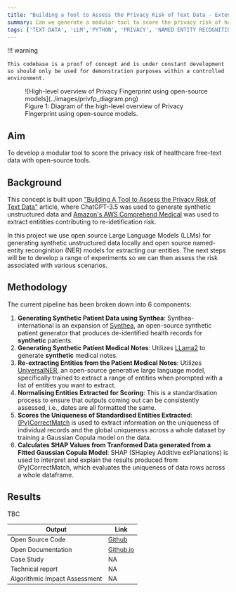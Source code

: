 ```yaml
---
title: "Building a Tool to Assess the Privacy Risk of Text Data - Extended"
summary: Can we generate a modular tool to score the privacy risk of healthcare free-text data using open-source LLMs and NERs.
tags: ['TEXT DATA', 'LLM','PYTHON', 'PRIVACY', 'NAMED ENTITY RECOGNITION', 'UNSTRUCTURED DATA']
---
```


!!! warning

    This codebase is a proof of concept and is under constant development so should only be used for demonstration purposes within a controlled environment.

<figure markdown>
![High-level overview of Privacy Fingerprint using open-source models](../images/privfp_diagram.png)
<figcaption>Figure 1: Diagram of the high-level overview of Privacy Fingerprint using open-source models. </figcaption>
</figure>


## Aim

To develop a modular tool to score the privacy risk of healthcare free-text data with open-source tools. 

## Background

This concept is built upon ["Building A Tool to Assess the Privacy Risk of Text Data"](./c399_privfinger.md) article, where ChatGPT-3.5 was used to generate synthetic unstructured data and [Amazon's AWS Comprehend Medical](https://aws.amazon.com/comprehend/medical/) was used to extract entitities contributing to re-idetification risk. 

In this project we use open source Large Language Models (LLMs) for generating synthetic unstructured data locally and open source named-entity reconginition (NER) models for extracting our entities. The next steps will be to develop a range of experiments so we can then assess the risk associated with various scenarios.

## Methodology

The current pipeline has been broken down into 6 components:

1. **Generating Synthetic Patient Data using Synthea**: Synthea-international is an expansion of [Synthea](https://github.com/synthetichealth/synthea), an open-source synthetic patient generator that produces de-identified health records for **synthetic** patients.
2. **Generating Synthetic Patient Medical Notes**: Utilizes [LLama2](https://llama.meta.com/) to generate **synthetic** medical notes.
3. **Re-extracting Entities from the Patient Medical Notes**: Utilizes [UniversalNER](https://universal-ner.github.io/), an open-source generative large language model, specifically trained to extract a range of entities when prompted with a list of entities you want to extract.
4. **Normalising Entities Extracted for Scoring**: This is a standardisation process to ensure that outputs coming out can be consistently assessed, i.e., dates are all formatted the same.
5. **Scores the Uniqueness of Standardised Entities Extracted**: [(Py)CorrectMatch](https://github.com/computationalprivacy/CorrectMatch.jl) is used to extract information on the uniqueness of individual records and the global uniqueness across a whole dataset by training a Gaussian Copula model on the data.
6. **Calculates SHAP Values from Tranformed Data generated from a Fitted Gaussian Copula Model**: SHAP (SHapley Additive exPlanations) is used to interpret and explain the results produced from (Py)CorrectMatch, which evaluates the uniqueness of data rows across a whole dataframe.


## Results

TBC


Output|Link
---|---
Open Source Code|<a href="https://github.com/nhsengland/privfp-experiments" target="_blank">Github</a>
Open Documentation|<a href="https://nhsengland.github.io/privfp-experiments/" target="_blank">Github.io</a>
Case Study| NA
Technical report|NA
Algorithmic Impact Assessment|NA
